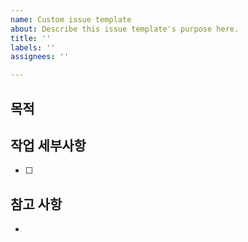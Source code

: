 ```yaml
---
name: Custom issue template
about: Describe this issue template's purpose here.
title: ''
labels: ''
assignees: ''

---
```


## 목적
> 

## 작업 세부사항
- [ ] 

## 참고 사항
-
